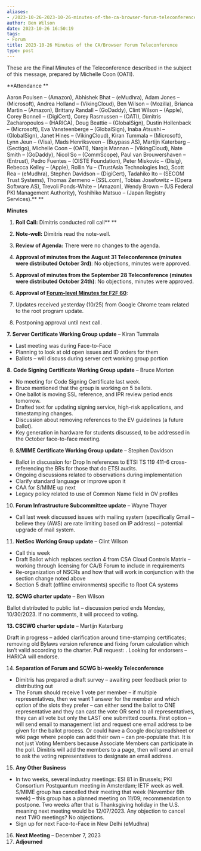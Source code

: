 ```yaml
---
aliases:
- /2023-10-26-2023-10-26-minutes-of-the-ca-browser-forum-teleconference/
author: Ben Wilson
date: 2023-10-26 16:50:19
tags:
- Forum
title: 2023-10-26 Minutes of the CA/Browser Forum Teleconference
type: post
---
```


These are the Final Minutes of the Teleconference described in the subject of this message, prepared by Michelle Coon (OATI).

**Attendance
**

Aaron Poulsen – (Amazon), Abhishek Bhat – (eMudhra), Adam Jones – (Microsoft), Andrea Holland – (VikingCloud), Ben Wilson – (Mozilla), Brianca Martin – (Amazon), Brittany Randall – (GoDaddy), Clint Wilson – (Apple), Corey Bonnell – (DigiCert), Corey Rasmussen – (OATI), Dimitris Zacharopoulos – (HARICA), Doug Beattie – (GlobalSign), Dustin Hollenback – (Microsoft), Eva Vansteenberge – (GlobalSign), Inaba Atsushi – (GlobalSign), Janet Hines – (VikingCloud), Kiran Tummala – (Microsoft), Lynn Jeun – (Visa), Mads Henriksveen – (Buypass AS), Martijn Katerbarg – (Sectigo), Michelle Coon – (OATI), Nargis Mannan – (VikingCloud), Nate Smith – (GoDaddy), Nicol So – (CommScope), Paul van Brouwershaven – (Entrust), Pedro Fuentes – (OISTE Foundation), Peter Miskovic – (Disig), Rebecca Kelley – (Apple), Rollin Yu – (TrustAsia Technologies Inc), Scott Rea – (eMudhra), Stephen Davidson – (DigiCert), Tadahiko Ito – (SECOM Trust Systems), Thomas Zermeno – (SSL.com), Tobias Josefowitz – (Opera Software AS), Trevoli Ponds-White – (Amazon), Wendy Brown – (US Federal PKI Management Authority), Yoshihiko Matsuo – (Japan Registry Services).**
**

**Minutes**

1. **Roll Call:** Dimitris conducted roll call**
**

1. **Note-well:** Dimitris read the note-well.

1. **Review of Agenda:** There were no changes to the agenda.

1. **Approval of minutes from the August 31 Teleconference (minutes were distributed October 3rd)**: No objections, minutes were approved.

1. **Approval of minutes from the September 28 Teleconference (minutes were distributed October 24th)**: No objections, minutes were approved.

1. **Approval of [Forum-level Minutes for F2F 60](https://wiki.cabforum.org/books/meetings/page/meeting-60-minutes)**:

1. Updates received yesterday (10/25) from Google Chrome team related to the root program update.

1. Postponing approval until next call.

**7.** **Server Certificate Working Group update** – Kiran Tummala

- Last meeting was during Face-to-Face
- Planning to look at old open issues and ID orders for them
- Ballots – will discuss during server cert working group portion

**8.** **Code Signing Certificate Working Group update** – Bruce Morton

- No meeting for Code Signing Certificate last week.
- Bruce mentioned that the group is working on 5 ballots.
- One ballot is moving SSL reference, and IPR review period ends tomorrow.
- Drafted text for updating signing service, high-risk applications, and timestamping changes.
- Discussion about removing references to the EV guidelines (a future ballot).
- Key generation in hardware for students discussed, to be addressed in the October face-to-face meeting.

9. **S/MIME Certificate Working Group update** – Stephen Davidson

- Ballot in discussion for Drop In references to ETSI TS 119 411-6 cross-referencing the BRs for those that do ETSI audits.
- Ongoing discussions related to observations during implementation
- Clarify standard language or improve upon it
- CAA for S/MIME up next
- Legacy policy related to use of Common Name field in OV profiles

10. **Forum Infrastructure Subcommittee update** – Wayne Thayer

- Call last week discussed issues with mailing system (specifically Gmail – believe they (AWS) are rate limiting based on IP address) – potential upgrade of mail system.

11. **NetSec Working Group update** – Clint Wilson

- Call this week
- Draft Ballot which replaces section 4 from CSA Cloud Controls Matrix – working through licensing for CA/B Forum to include in requirements
- Re-organization of NSCRs and how that will work in conjunction with the section change noted above
- Section 5 draft (offline environments) specific to Root CA systems

**12.** **SCWG charter update** – Ben Wilson

Ballot distributed to public list – discussion period ends Monday, 10/30/2023. If no comments, it will proceed to voting.

**13. CSCWG charter update** – Martijn Katerbarg

Draft in progress – added clarification around time-stamping certificates; removing old Bylaws version reference and fixing forum calculation which isn’t valid according to the charter. Pull request: . Looking for endorsers – HARICA will endorse.

14. **Separation of Forum and SCWG bi-weekly Teleconference**

- Dimitris has prepared a draft survey – awaiting peer feedback prior to distributing out
- The Forum should receive 1 vote per member – if multiple representatives, then we want 1 answer for the member and which option of the slots they prefer – can either send the ballot to ONE representative and they can cast the vote OR send to all representatives, they can all vote but only the LAST one submitted counts. First option – will send email to management list and request one email address to be given for the ballot process. Or could have a Google doc/spreadsheet or wiki page where people can add their own – can pre-populate that. It is not just Voting Members because Associate Members can participate in the poll. Dimitris will add the members to a page, then will send an email to ask the voting representatives to designate an email address.

15. **Any Other Business**

- In two weeks, several industry meetings: ESI 81 in Brussels; PKI Consortium Postquantum meeting in Amsterdam; IETF week as well. S/MIME group has cancelled their meeting that week (November 6th week) – this group has a planned meeting on 11/09; recommendation to postpone. Two weeks after that is Thanksgiving holiday in the U.S. meaning next meeting would be 12/07/2023. Any objection to cancel next TWO meetings? No objections.
- Sign up for next Face-to-Face in New Delhi (eMudhra)

16. **Next Meeting** – December 7, 2023
01. **Adjourned**